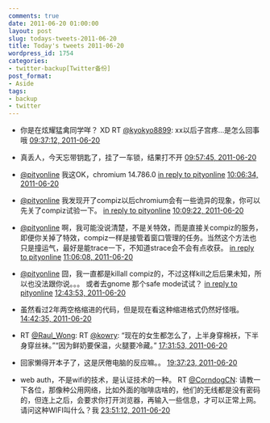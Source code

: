 ```yaml
---
comments: true
date: 2011-06-20 01:00:00
layout: post
slug: todays-tweets-2011-06-20
title: Today's tweets 2011-06-20
wordpress_id: 1754
categories:
- twitter-backup[Twitter备份]
post_format:
- Aside
tags:
- backup
- twitter
---
```





  * 你是在炫耀猛禽同学咩？ XD RT [@kyokyo8899](http://twitter.com/kyokyo8899): xx以后子宫疼…是怎么回事哦 [09:37:12, 2011-06-20](http://twitter.com/gfrog/statuses/82623000146489344)





  * 真丢人，今天忘带钥匙了，挂了一车锁，结果打不开 [09:57:45, 2011-06-20](http://twitter.com/gfrog/statuses/82628169802321921)





  * [@pityonline](http://twitter.com/pityonline) 我这OK，chromium 14.786.0 [in reply to pityonline](http://twitter.com/pityonline/statuses/82629937156198400) [10:06:34, 2011-06-20](http://twitter.com/gfrog/statuses/82630388702380032)





  * [@pityonline](http://twitter.com/pityonline) 我发现开了compiz以后chromium会有一些诡异的现象，你可以先关了compiz试验一下。 [in reply to pityonline](http://twitter.com/pityonline/statuses/82630613785522176) [10:09:22, 2011-06-20](http://twitter.com/gfrog/statuses/82631095186755584)





  * [@pityonline](http://twitter.com/pityonline) 啊，我可能没说清楚，不是关特效，而是直接关compiz的服务，即便你关掉了特效，compiz一样是接管着窗口管理的任务。当然这个方法也只是撞运气，最好是能trace一下，不知道strace会不会有点收获。 [in reply to pityonline](http://twitter.com/pityonline/statuses/82635753972170752) [11:06:08, 2011-06-20](http://twitter.com/gfrog/statuses/82645377655898112)





  * [@pityonline](http://twitter.com/pityonline) 囧，我一直都是killall compiz的，不过这样kill之后后果未知，所以也没法跟你说。。。 或者去gnome 那个safe mode试试？ [in reply to pityonline](http://twitter.com/pityonline/statuses/82646396687237120) [12:43:53, 2011-06-20](http://twitter.com/gfrog/statuses/82669978423279616)





  * 虽然看过2年两空格缩进的代码，但是现在看这种缩进格式仍然好怪哦。 [14:42:35, 2011-06-20](http://twitter.com/gfrog/statuses/82699851791466496)





  * RT [@Raul_Wong](http://twitter.com/Raul_Wong): RT [@kowry](http://twitter.com/kowry): “现在的女生都怎么了，上半身穿棉袄，下半身穿丝袜。”“因为鲜奶要保温，火腿要冷藏。” [17:31:53, 2011-06-20](http://twitter.com/gfrog/statuses/82742458190008320)





  * 回家懒得开本子了，这是厌倦电脑的反应嘛。。 [19:37:23, 2011-06-20](http://twitter.com/gfrog/statuses/82774040284102657)





  * web auth，不是wifi的技术，是认证技术的一种。 RT [@CorndogCN](http://twitter.com/CorndogCN): 请教一下各位，那像种公用网络，比如外面的咖啡店啥的，他们的无线都是没有密码的，但连上之后，会要求你打开浏览器，再输入一些信息，才可以正常上网。请问这种WIFI叫什么？我 [23:51:12, 2011-06-20](http://twitter.com/gfrog/statuses/82837913125126144)




